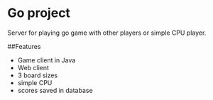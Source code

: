 # Go project
Server for playing go game with other players or simple CPU player.

##Features
- Game client in Java
- Web client
- 3 board sizes
- simple CPU
- scores saved in database
